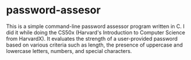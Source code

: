 # password-assesor
This is a simple command-line password assessor program written in C. I did it while doing the CS50x (Harvard's Introduction to Computer Science from HarvardX). It evaluates the strength of a user-provided password based on various criteria such as length, the presence of uppercase and lowercase letters, numbers, and special characters.
